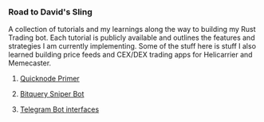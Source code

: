 ### Road to David's Sling

A collection of tutorials and my learnings along the way to building my Rust Trading bot.
Each tutorial is publicly available and outlines the features and strategies I am currently implementing. Some of the stuff here is stuff I also learned building price feeds and CEX/DEX trading apps for Helicarrier and Memecaster.

1. [Quicknode Primer](https://www.quicknode.com/guides/solana-development/3rd-party-integrations/jupiter-api-trading-bot)

2. [Bitquery Sniper Bot](https://docs.bitquery.io/docs/usecases/solana-sniper-bot/)

3. [Telegram Bot interfaces](https://core.telegram.org/bots/tutorial)
